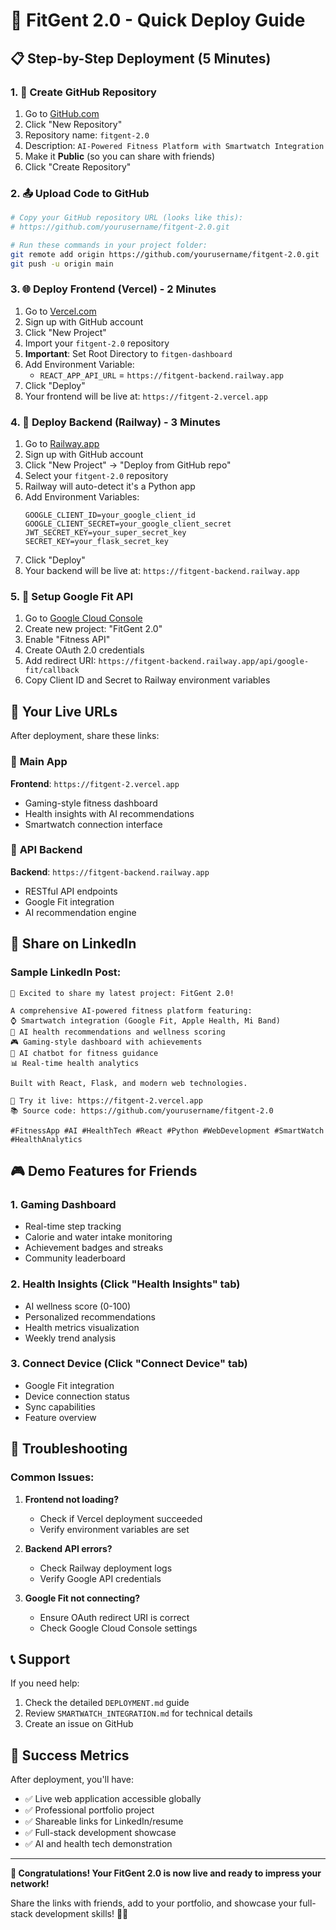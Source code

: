 # 🚀 FitGent 2.0 - Quick Deploy Guide

## 📋 Step-by-Step Deployment (5 Minutes)

### 1. 🐙 Create GitHub Repository
1. Go to [GitHub.com](https://github.com)
2. Click "New Repository"
3. Repository name: `fitgent-2.0`
4. Description: `AI-Powered Fitness Platform with Smartwatch Integration`
5. Make it **Public** (so you can share with friends)
6. Click "Create Repository"

### 2. 📤 Upload Code to GitHub
```bash
# Copy your GitHub repository URL (looks like this):
# https://github.com/yourusername/fitgent-2.0.git

# Run these commands in your project folder:
git remote add origin https://github.com/yourusername/fitgent-2.0.git
git push -u origin main
```

### 3. 🌐 Deploy Frontend (Vercel) - 2 Minutes
1. Go to [Vercel.com](https://vercel.com)
2. Sign up with GitHub account
3. Click "New Project"
4. Import your `fitgent-2.0` repository
5. **Important**: Set Root Directory to `fitgen-dashboard`
6. Add Environment Variable:
   - `REACT_APP_API_URL` = `https://fitgent-backend.railway.app`
7. Click "Deploy"
8. Your frontend will be live at: `https://fitgent-2.vercel.app`

### 4. 🔧 Deploy Backend (Railway) - 3 Minutes
1. Go to [Railway.app](https://railway.app)
2. Sign up with GitHub account
3. Click "New Project" → "Deploy from GitHub repo"
4. Select your `fitgent-2.0` repository
5. Railway will auto-detect it's a Python app
6. Add Environment Variables:
   ```
   GOOGLE_CLIENT_ID=your_google_client_id
   GOOGLE_CLIENT_SECRET=your_google_client_secret
   JWT_SECRET_KEY=your_super_secret_key
   SECRET_KEY=your_flask_secret_key
   ```
7. Click "Deploy"
8. Your backend will be live at: `https://fitgent-backend.railway.app`

### 5. 🔑 Setup Google Fit API
1. Go to [Google Cloud Console](https://console.cloud.google.com)
2. Create new project: "FitGent 2.0"
3. Enable "Fitness API"
4. Create OAuth 2.0 credentials
5. Add redirect URI: `https://fitgent-backend.railway.app/api/google-fit/callback`
6. Copy Client ID and Secret to Railway environment variables

## 🎯 Your Live URLs

After deployment, share these links:

### 🌟 **Main App**
**Frontend**: `https://fitgent-2.vercel.app`
- Gaming-style fitness dashboard
- Health insights with AI recommendations
- Smartwatch connection interface

### 🔧 **API Backend**
**Backend**: `https://fitgent-backend.railway.app`
- RESTful API endpoints
- Google Fit integration
- AI recommendation engine

## 📱 Share on LinkedIn

### Sample LinkedIn Post:
```
🚀 Excited to share my latest project: FitGent 2.0! 

A comprehensive AI-powered fitness platform featuring:
⌚ Smartwatch integration (Google Fit, Apple Health, Mi Band)
🤖 AI health recommendations and wellness scoring
🎮 Gaming-style dashboard with achievements
💬 AI chatbot for fitness guidance
📊 Real-time health analytics

Built with React, Flask, and modern web technologies.

🔗 Try it live: https://fitgent-2.vercel.app
📚 Source code: https://github.com/yourusername/fitgent-2.0

#FitnessApp #AI #HealthTech #React #Python #WebDevelopment #SmartWatch #HealthAnalytics
```

## 🎮 Demo Features for Friends

### 1. **Gaming Dashboard**
- Real-time step tracking
- Calorie and water intake monitoring
- Achievement badges and streaks
- Community leaderboard

### 2. **Health Insights** (Click "Health Insights" tab)
- AI wellness score (0-100)
- Personalized recommendations
- Health metrics visualization
- Weekly trend analysis

### 3. **Connect Device** (Click "Connect Device" tab)
- Google Fit integration
- Device connection status
- Sync capabilities
- Feature overview

## 🔧 Troubleshooting

### Common Issues:

1. **Frontend not loading?**
   - Check if Vercel deployment succeeded
   - Verify environment variables are set

2. **Backend API errors?**
   - Check Railway deployment logs
   - Verify Google API credentials

3. **Google Fit not connecting?**
   - Ensure OAuth redirect URI is correct
   - Check Google Cloud Console settings

## 📞 Support

If you need help:
1. Check the detailed `DEPLOYMENT.md` guide
2. Review `SMARTWATCH_INTEGRATION.md` for technical details
3. Create an issue on GitHub

## 🎉 Success Metrics

After deployment, you'll have:
- ✅ Live web application accessible globally
- ✅ Professional portfolio project
- ✅ Shareable links for LinkedIn/resume
- ✅ Full-stack development showcase
- ✅ AI and health tech demonstration

---

**🌟 Congratulations! Your FitGent 2.0 is now live and ready to impress your network!**

Share the links with friends, add to your portfolio, and showcase your full-stack development skills! 🚀💪
